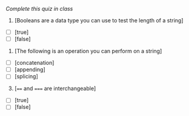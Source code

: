 *Complete this quiz in class*

1. [Booleans are a data type you can use to test the length of a string]

- [ ] [true]
- [ ] [false]

1. [The following is an operation you can perform on a string]

- [ ] [concatenation]
- [ ] [appending]
- [ ] [splicing]

3. [`==` and `===` are interchangeable]
   
- [ ] [true]
- [ ] [false]